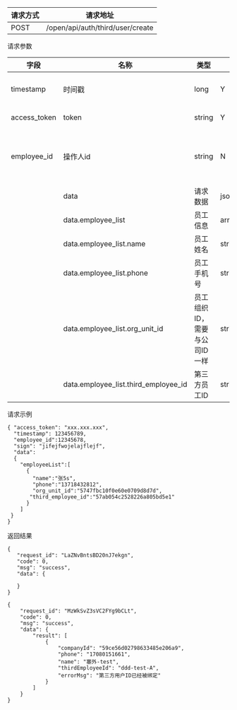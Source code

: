 | 请求方式 | 请求地址 |
| --- | --- |
| POST | /open/api/auth/third/user/create |

请求参数

| 字段 | 名称 | 类型 | 必填 | 描述 |
| --- | --- | --- | --- | --- |
| timestamp | 时间戳 | long | Y | 13位时间戳 |
| access\_token | token | string | Y | 登录 token |
| employee\_id | 操作人id | string | N| 操作人id,调用接口人 id |
|  | data | 请求数据 | jsonstring | Y |
|  | data.employee\_list | 员工信息 | array | Y |
|  | data.employee\_list.name | 员工姓名 | string | Y |
|  | data.employee\_list.phone | 员工手机号 | string | Y |
|  | data.employee\_list.org\_unit\_id | 员工组织ID，需要与公司ID一样 | string | Y |
|  | data.employee\_list.third\_employee\_id | 第三方员工ID | string | Y |

请求示例

```
{ "access_token": "xxx.xxx.xxx",
  "timestamp": 123456789,
  "employee_id":12345678,
  "sign": "jifejfwojelajflejf",
  "data":
  {  
    "employeeList":[
      {
        "name":"张5s",
        "phone":"13718432812",
        "org_unit_id":"5747fbc10f0e60e0709d8d7d",
       "third_employee_id":"57ab054c2528226a805bd5e1"
      }
    ]  
 }
}
```

返回结果

```
{
   "request_id": "LaZNvBntsBD20nJ7ekgn",
   "code": 0,
   "msg": "success",
   "data": {

   }
}
```

```
{
    "request_id": "MzWkSvZ3sVC2FYg9bCLt",
    "code": 0,
    "msg": "success",
    "data": {
        "result": [
            {
                "companyId": "59ce56d02798633485e206a9",
                "phone": "17080151661",
                "name": "塞外-test",
                "thirdEmployeeId": "ddd-test-A",
                "errorMsg": "第三方用户ID已经被绑定"
            }
        ]
    }
}
```



